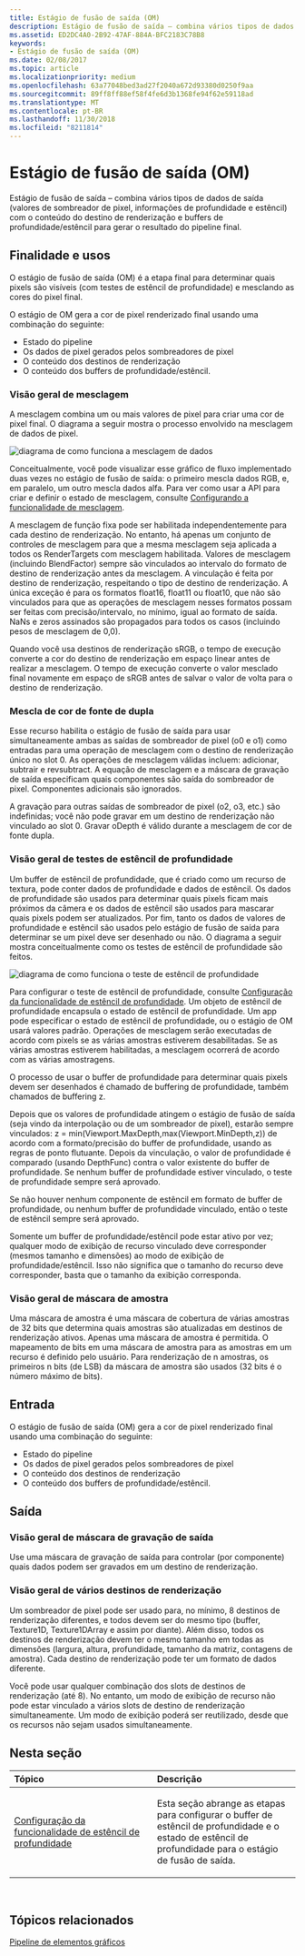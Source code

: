 ```yaml
---
title: Estágio de fusão de saída (OM)
description: Estágio de fusão de saída – combina vários tipos de dados de saída (valores de sombreador de pixel, informações de profundidade e estêncil) com o conteúdo do destino de renderização e buffers de profundidade/estêncil para gerar o resultado do pipeline final.
ms.assetid: ED2DC4A0-2B92-47AF-884A-BFC2183C78B8
keywords:
- Estágio de fusão de saída (OM)
ms.date: 02/08/2017
ms.topic: article
ms.localizationpriority: medium
ms.openlocfilehash: 63a77048bed3ad27f2040a672d93380d0250f9aa
ms.sourcegitcommit: 89ff8ff88ef58f4fe6d3b1368fe94f62e59118ad
ms.translationtype: MT
ms.contentlocale: pt-BR
ms.lasthandoff: 11/30/2018
ms.locfileid: "8211814"
---
```

# <a name="output-merger-om-stage"></a>Estágio de fusão de saída (OM)


Estágio de fusão de saída – combina vários tipos de dados de saída (valores de sombreador de pixel, informações de profundidade e estêncil) com o conteúdo do destino de renderização e buffers de profundidade/estêncil para gerar o resultado do pipeline final.

## <a name="span-idpurpose-and-usesspanspan-idpurpose-and-usesspanspan-idpurpose-and-usesspanpurpose-and-uses"></a><span id="Purpose-and-uses"></span><span id="purpose-and-uses"></span><span id="PURPOSE-AND-USES"></span>Finalidade e usos


O estágio de fusão de saída (OM) é a etapa final para determinar quais pixels são visíveis (com testes de estêncil de profundidade) e mesclando as cores do pixel final.

O estágio de OM gera a cor de pixel renderizado final usando uma combinação do seguinte:

-   Estado do pipeline
-   Os dados de pixel gerados pelos sombreadores de pixel
-   O conteúdo dos destinos de renderização
-   O conteúdo dos buffers de profundidade/estêncil.

### <a name="span-idblending-overviewspanspan-idblending-overviewspanspan-idblending-overviewspanblending-overview"></a><span id="Blending-overview"></span><span id="blending-overview"></span><span id="BLENDING-OVERVIEW"></span>Visão geral de mesclagem

A mesclagem combina um ou mais valores de pixel para criar uma cor de pixel final. O diagrama a seguir mostra o processo envolvido na mesclagem de dados de pixel.

![diagrama de como funciona a mesclagem de dados](images/d3d10-blend-state.png)

Conceitualmente, você pode visualizar esse gráfico de fluxo implementado duas vezes no estágio de fusão de saída: o primeiro mescla dados RGB, e, em paralelo, um outro mescla dados alfa. Para ver como usar a API para criar e definir o estado de mesclagem, consulte [Configurando a funcionalidade de mesclagem](https://msdn.microsoft.com/library/windows/desktop/bb205072).

A mesclagem de função fixa pode ser habilitada independentemente para cada destino de renderização. No entanto, há apenas um conjunto de controles de mesclagem para que a mesma mesclagem seja aplicada a todos os RenderTargets com mesclagem habilitada. Valores de mesclagem (incluindo BlendFactor) sempre são vinculados ao intervalo do formato de destino de renderização antes da mesclagem. A vinculação é feita por destino de renderização, respeitando o tipo de destino de renderização. A única exceção é para os formatos float16, float11 ou float10, que não são vinculados para que as operações de mesclagem nesses formatos possam ser feitas com precisão/intervalo, no mínimo, igual ao formato de saída. NaNs e zeros assinados são propagados para todos os casos (incluindo pesos de mesclagem de 0,0).

Quando você usa destinos de renderização sRGB, o tempo de execução converte a cor do destino de renderização em espaço linear antes de realizar a mesclagem. O tempo de execução converte o valor mesclado final novamente em espaço de sRGB antes de salvar o valor de volta para o destino de renderização.

### <a name="span-iddual-source-color-blendingspanspan-iddual-source-color-blendingspanspan-iddual-source-color-blendingspandual-source-color-blending"></a><span id="Dual-source-color-blending"></span><span id="dual-source-color-blending"></span><span id="DUAL-SOURCE-COLOR-BLENDING"></span>Mescla de cor de fonte de dupla

Esse recurso habilita o estágio de fusão de saída para usar simultaneamente ambas as saídas de sombreador de pixel (o0 e o1) como entradas para uma operação de mesclagem com o destino de renderização único no slot 0. As operações de mesclagem válidas incluem: adicionar, subtrair e revsubtract. A equação de mesclagem e a máscara de gravação de saída especificam quais componentes são saída do sombreador de pixel. Componentes adicionais são ignorados.

A gravação para outras saídas de sombreador de pixel (o2, o3, etc.) são indefinidas; você não pode gravar em um destino de renderização não vinculado ao slot 0. Gravar oDepth é válido durante a mesclagem de cor de fonte dupla.

### <a name="span-iddepth-stencil-testspanspan-iddepth-stencil-testspanspan-iddepth-stencil-testspandepth-stencil-testing-overview"></a><span id="Depth-Stencil-Test"></span><span id="depth-stencil-test"></span><span id="DEPTH-STENCIL-TEST"></span>Visão geral de testes de estêncil de profundidade

Um buffer de estêncil de profundidade, que é criado como um recurso de textura, pode conter dados de profundidade e dados de estêncil. Os dados de profundidade são usados para determinar quais pixels ficam mais próximos da câmera e os dados de estêncil são usados para mascarar quais pixels podem ser atualizados. Por fim, tanto os dados de valores de profundidade e estêncil são usados pelo estágio de fusão de saída para determinar se um pixel deve ser desenhado ou não. O diagrama a seguir mostra conceitualmente como os testes de estêncil de profundidade são feitos.

![diagrama de como funciona o teste de estêncil de profundidade](images/d3d10-depth-stencil-test.png)

Para configurar o teste de estêncil de profundidade, consulte [Configuração da funcionalidade de estêncil de profundidade](configuring-depth-stencil-functionality.md). Um objeto de estêncil de profundidade encapsula o estado de estêncil de profundidade. Um app pode especificar o estado de estêncil de profundidade, ou o estágio de OM usará valores padrão. Operações de mesclagem serão executadas de acordo com pixels se as várias amostras estiverem desabilitadas. Se as várias amostras estiverem habilitadas, a mesclagem ocorrerá de acordo com as várias amostragens.

O processo de usar o buffer de profundidade para determinar quais pixels devem ser desenhados é chamado de buffering de profundidade, também chamados de buffering z.

Depois que os valores de profundidade atingem o estágio de fusão de saída (seja vindo da interpolação ou de um sombreador de pixel), estarão sempre vinculados: z = min(Viewport.MaxDepth,max(Viewport.MinDepth,z)) de acordo com a formato/precisão do buffer de profundidade, usando as regras de ponto flutuante. Depois da vinculação, o valor de profundidade é comparado (usando DepthFunc) contra o valor existente do buffer de profundidade. Se nenhum buffer de profundidade estiver vinculado, o teste de profundidade sempre será aprovado.

Se não houver nenhum componente de estêncil em formato de buffer de profundidade, ou nenhum buffer de profundidade vinculado, então o teste de estêncil sempre será aprovado.

Somente um buffer de profundidade/estêncil pode estar ativo por vez; qualquer modo de exibição de recurso vinculado deve corresponder (mesmos tamanho e dimensões) ao modo de exibição de profundidade/estêncil. Isso não significa que o tamanho do recurso deve corresponder, basta que o tamanho da exibição corresponda.

### <a name="span-idsample-maskspanspan-idsample-maskspanspan-idsample-maskspansample-mask-overview"></a><span id="Sample-Mask"></span><span id="sample-mask"></span><span id="SAMPLE-MASK"></span>Visão geral de máscara de amostra

Uma máscara de amostra é uma máscara de cobertura de várias amostras de 32 bits que determina quais amostras são atualizadas em destinos de renderização ativos. Apenas uma máscara de amostra é permitida. O mapeamento de bits em uma máscara de amostra para as amostras em um recurso é definido pelo usuário. Para renderização de n amostras, os primeiros n bits (de LSB) da máscara de amostra são usados (32 bits é o número máximo de bits).

## <a name="span-idinputspanspan-idinputspanspan-idinputspaninput"></a><span id="Input"></span><span id="input"></span><span id="INPUT"></span>Entrada


O estágio de fusão de saída (OM) gera a cor de pixel renderizado final usando uma combinação do seguinte:

-   Estado do pipeline
-   Os dados de pixel gerados pelos sombreadores de pixel
-   O conteúdo dos destinos de renderização
-   O conteúdo dos buffers de profundidade/estêncil.

## <a name="span-idoutputspanspan-idoutputspanspan-idoutputspanoutput"></a><span id="Output"></span><span id="output"></span><span id="OUTPUT"></span>Saída


### <a name="span-idoutput-write-mask-overviewspanspan-idoutput-write-mask-overviewspanspan-idoutput-write-mask-overviewspanoutput-write-mask-overview"></a><span id="Output-write-mask-overview"></span><span id="output-write-mask-overview"></span><span id="OUTPUT-WRITE-MASK-OVERVIEW"></span>Visão geral de máscara de gravação de saída

Use uma máscara de gravação de saída para controlar (por componente) quais dados podem ser gravados em um destino de renderização.

### <a name="span-idmultiple-render-targets-overviewspanspan-idmultiple-render-targets-overviewspanspan-idmultiple-render-targets-overviewspanmultiple-render-targets-overview"></a><span id="Multiple-render-targets-overview"></span><span id="multiple-render-targets-overview"></span><span id="MULTIPLE-RENDER-TARGETS-OVERVIEW"></span>Visão geral de vários destinos de renderização

Um sombreador de pixel pode ser usado para, no mínimo, 8 destinos de renderização diferentes, e todos devem ser do mesmo tipo (buffer, Texture1D, Texture1DArray e assim por diante). Além disso, todos os destinos de renderização devem ter o mesmo tamanho em todas as dimensões (largura, altura, profundidade, tamanho da matriz, contagens de amostra). Cada destino de renderização pode ter um formato de dados diferente.

Você pode usar qualquer combinação dos slots de destinos de renderização (até 8). No entanto, um modo de exibição de recurso não pode estar vinculado a vários slots de destino de renderização simultaneamente. Um modo de exibição poderá ser reutilizado, desde que os recursos não sejam usados simultaneamente.

## <a name="span-idin-this-sectionspanin-this-section"></a><span id="in-this-section"></span>Nesta seção


<table>
<colgroup>
<col width="50%" />
<col width="50%" />
</colgroup>
<thead>
<tr class="header">
<th align="left">Tópico</th>
<th align="left">Descrição</th>
</tr>
</thead>
<tbody>
<tr class="odd">
<td align="left"><p><a href="configuring-depth-stencil-functionality.md">Configuração da funcionalidade de estêncil de profundidade</a></p></td>
<td align="left"><p>Esta seção abrange as etapas para configurar o buffer de estêncil de profundidade e o estado de estêncil de profundidade para o estágio de fusão de saída.</p></td>
</tr>
</tbody>
</table>

 

## <a name="span-idrelated-topicsspanrelated-topics"></a><span id="related-topics"></span>Tópicos relacionados


[Pipeline de elementos gráficos](graphics-pipeline.md)

 

 




